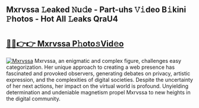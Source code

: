 ## Mxrvssa 𝙻eaked 𝙽u𝚍e - Part-uhs 𝚅𝚒deo B𝚒kini 𝙿hotos - Hot All 𝙻eaks QraU4

# <h2><a href="http://ld4wucu.urlbe.top/?page=Mxrvssa">🔗🔗👉👉 Mxrvssa P𝚑oto𝚜Vid𝚎o</a></h2>

[![Mxrvssa](https://i.imgur.com/eBuTRDB.gif)](http://ld4wucu.urlbe.top/?page=Mxrvssa)
Mxrvssa, an enigmatic and complex figure, challenges easy categorization. Her unique approach to creating a web presence has fascinated and provoked observers, generating debates on privacy, artistic expression, and the complexities of digital societies. Despite the uncertainty of her next actions, her impact on the virtual world is profound. Unyielding determination and undeniable magnetism propel Mxrvssa to new heights in the digital community.
